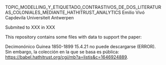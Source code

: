 TOPIC_MODELLING_Y_ETIQUETADO_CONTRASTIVOS_DE_DOS_LITERATURAS_COLONIALES_MEDIANTE_HATHITRUST_ANALYTICS 
Emilio Vivó Capdevila
Universiteit Antwerpen

Submited to XXX in XXX

This repository contains some files with data to support the paper:

Decimonónico Guinea 1850-1899 15.4.21 no puede descargarse (ERROR). Sin embargo, la colección en la que se basa es pública: https://babel.hathitrust.org/cgi/mb?a=listis&c=1646924889. 
